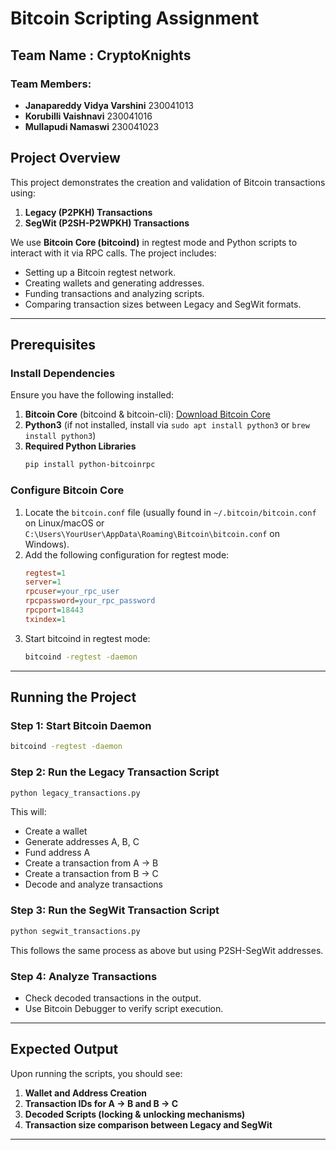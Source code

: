 # Bitcoin Scripting Assignment

## Team Name : CryptoKnights 

### Team Members:

- **Janapareddy Vidya Varshini** 230041013
- **Korubilli Vaishnavi** 230041016
- **Mullapudi Namaswi** 230041023

## Project Overview

This project demonstrates the creation and validation of Bitcoin transactions using:

1. **Legacy (P2PKH) Transactions**
2. **SegWit (P2SH-P2WPKH) Transactions**

We use **Bitcoin Core (bitcoind)** in regtest mode and Python scripts to interact with it via RPC calls. The project includes:

- Setting up a Bitcoin regtest network.
- Creating wallets and generating addresses.
- Funding transactions and analyzing scripts.
- Comparing transaction sizes between Legacy and SegWit formats.

---

## Prerequisites

### Install Dependencies

Ensure you have the following installed:

1. **Bitcoin Core** (bitcoind & bitcoin-cli): [Download Bitcoin Core](https://bitcoincore.org/en/download/)
2. **Python3** (if not installed, install via `sudo apt install python3` or `brew install python3`)
3. **Required Python Libraries**
   ```sh
   pip install python-bitcoinrpc
   ```

### Configure Bitcoin Core

1. Locate the `bitcoin.conf` file (usually found in `~/.bitcoin/bitcoin.conf` on Linux/macOS or `C:\Users\YourUser\AppData\Roaming\Bitcoin\bitcoin.conf` on Windows).
2. Add the following configuration for regtest mode:
   ```ini
   regtest=1
   server=1
   rpcuser=your_rpc_user
   rpcpassword=your_rpc_password
   rpcport=18443
   txindex=1
   ```
3. Start bitcoind in regtest mode:
   ```sh
   bitcoind -regtest -daemon
   ```

---

## Running the Project

### Step 1: Start Bitcoin Daemon

```sh
bitcoind -regtest -daemon
```

### Step 2: Run the Legacy Transaction Script

```sh
python legacy_transactions.py
```

This will:

- Create a wallet
- Generate addresses A, B, C
- Fund address A
- Create a transaction from A → B
- Create a transaction from B → C
- Decode and analyze transactions

### Step 3: Run the SegWit Transaction Script

```sh
python segwit_transactions.py
```

This follows the same process as above but using P2SH-SegWit addresses.

### Step 4: Analyze Transactions

- Check decoded transactions in the output.
- Use Bitcoin Debugger to verify script execution.

---

## Expected Output

Upon running the scripts, you should see:

1. **Wallet and Address Creation**
2. **Transaction IDs for A → B and B → C**
3. **Decoded Scripts (locking & unlocking mechanisms)**
4. **Transaction size comparison between Legacy and SegWit**

---



